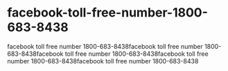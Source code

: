# facebook-toll-free-number-1800-683-8438
facebook toll free number  1800-683-8438facebook toll free number  1800-683-8438facebook toll free number  1800-683-8438facebook toll free number  1800-683-8438facebook toll free number  1800-683-8438
